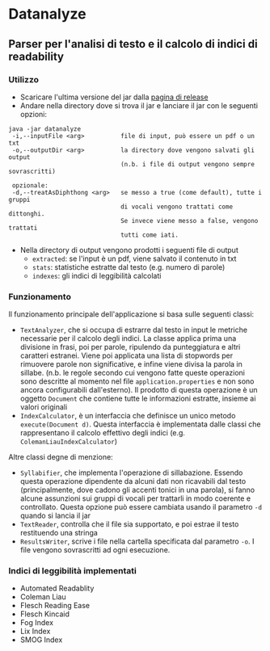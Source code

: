 # Datanalyze
## Parser per l'analisi di testo e il calcolo di indici di readability

### Utilizzo
- Scaricare l'ultima versione del jar dalla [pagina di release](https://github.com/NekoStark/datanalyze/releases)
- Andare nella directory dove si trova il jar e lanciare il jar con le seguenti opzioni:

```shell
java -jar datanalyze
 -i,--inputFile <arg>          file di input, può essere un pdf o un txt
 -o,--outputDir <arg>          la directory dove vengono salvati gli output
                               (n.b. i file di output vengono sempre sovrascritti)
 
 opzionale:
 -d,--treatAsDiphthong <arg>   se messo a true (come default), tutte i gruppi 
                               di vocali vengono trattati come dittonghi.
                               Se invece viene messo a false, vengono trattati
                               tutti come iati.
```

- Nella directory di output vengono prodotti i seguenti file di output
  - ```extracted```: se l'input è un pdf, viene salvato il contenuto in txt
  - ```stats```: statistiche estratte dal testo (e.g. numero di parole)
  - ```indexes```: gli indici di leggibilità calcolati

### Funzionamento
Il funzionamento principale dell'applicazione si basa sulle seguenti classi: 
- ```TextAnalyzer```, che si occupa di estrarre dal testo in input le metriche necessarie per il calcolo degli indici. La classe applica prima una divisione in frasi, poi per parole, ripulendo da punteggiatura e altri caratteri estranei. Viene poi applicata una lista di stopwords per rimuovere parole non significative, e infine viene divisa la parola in sillabe. (n.b. le regole secondo cui vengono fatte queste operazioni sono descritte al momento nel file ```application.properties``` e non sono ancora configurabili dall'esterno). Il prodotto di questa operazione è un oggetto ```Document``` che contiene tutte le informazioni estratte, insieme ai valori originali
- ```IndexCalculator```, è un interfaccia che definisce un unico metodo ```execute(Document d)```. Questa interfaccia è implementata dalle classi che rappresentano il calcolo effettivo degli indici (e.g. ```ColemanLiauIndexCalculator```)

Altre classi degne di menzione:
- ```Syllabifier```, che implementa l'operazione di sillabazione. Essendo questa operazione dipendente da alcuni dati non ricavabili dal testo (principalmente, dove cadono gli accenti tonici in una parola), si fanno alcune assunzioni sui gruppi di vocali per trattarli in modo coerente e controllato. Questa opzione può essere cambiata usando il parametro ```-d``` quando si lancia il jar
- ```TextReader```, controlla che il file sia supportato, e poi estrae il testo restituendo una stringa
- ```ResultsWriter```, scrive i file nella cartella specificata dal parametro ```-o```. I file vengono sovrascritti ad ogni esecuzione.

### Indici di leggibilità implementati

- Automated Readablity
- Coleman Liau
- Flesch Reading Ease
- Flesch Kincaid
- Fog Index
- Lix Index
- SMOG Index

